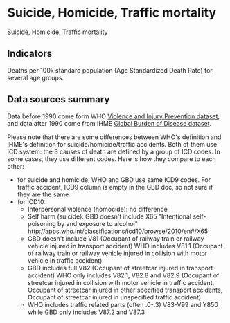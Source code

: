 # Suicide, Homicide, Traffic mortality

 Suicide, Homicide, Traffic mortality

## Indicators

Deaths per 100k standard population (Age Standardized Death Rate) for
several age groups.

## Data sources summary

Data before 1990 come form WHO [Violence and Injury Prevention dataset](http://www.who.int/violence_injury_prevention/en/), and
data after 1990 come from IHME [Global Burden of Disease dataset](http://ghdx.healthdata.org/gbd-results-tool).

Please note that there are some differences between WHO's definition
and IHME's definition for suicide/homicide/traffic accidents.  Both of
them use ICD system: the 3 causes of death are defined by a group of
ICD codes. In some cases, they use different codes. Here is how they
compare to each other:

- for suicide and homicide, WHO and GBD use same ICD9 codes. For
  traffic accident, ICD9 column is empty in the GBD doc, so not sure
  if they are the same
- for ICD10:
  + Interpersonal violence (homocide): no difference
  + Self harm (suicide): GBD doesn't include X65 "Intentional
    self-poisoning by and exposure to alcohol"
    http://apps.who.int/classifications/icd10/browse/2010/en#/X65
  + GBD doesn't include V81 (Occupant of railway train or railway
    vehicle injured in transport accident) WHO includes V81.1
    (Occupant of railway train or railway vehicle injured in collision
    with motor vehicle in traffic accident)
  + GBD includes full V82 (Occupant of streetcar injured in transport
    accident) WHO only includes V82.1, V82.8 and V82.9 (Occupant of
    streetcar injured in collision with motor vehicle in traffic
    accident, Occupant of streetcar injured in other specified
    transport accidents, Occupant of streetcar injured in unspecified
    traffic accident)
  + WHO includes traffic related parts (often .0-.3) V83-V99 and Y850
    while GBD only includes V87.2 and V87.3
